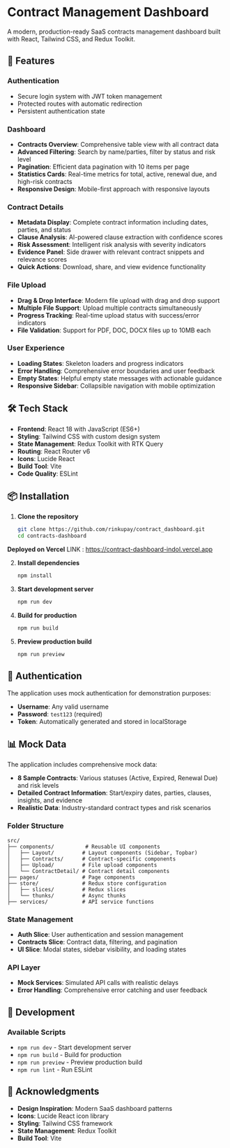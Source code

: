 # Contract Management Dashboard

A modern, production-ready SaaS contracts management dashboard built with React, Tailwind CSS, and Redux Toolkit.

## 🚀 Features

### Authentication
- Secure login system with JWT token management
- Protected routes with automatic redirection
- Persistent authentication state

### Dashboard
- **Contracts Overview**: Comprehensive table view with all contract data
- **Advanced Filtering**: Search by name/parties, filter by status and risk level
- **Pagination**: Efficient data pagination with 10 items per page
- **Statistics Cards**: Real-time metrics for total, active, renewal due, and high-risk contracts
- **Responsive Design**: Mobile-first approach with responsive layouts

### Contract Details
- **Metadata Display**: Complete contract information including dates, parties, and status
- **Clause Analysis**: AI-powered clause extraction with confidence scores
- **Risk Assessment**: Intelligent risk analysis with severity indicators
- **Evidence Panel**: Side drawer with relevant contract snippets and relevance scores
- **Quick Actions**: Download, share, and view evidence functionality

### File Upload
- **Drag & Drop Interface**: Modern file upload with drag and drop support
- **Multiple File Support**: Upload multiple contracts simultaneously
- **Progress Tracking**: Real-time upload status with success/error indicators
- **File Validation**: Support for PDF, DOC, DOCX files up to 10MB each

### User Experience
- **Loading States**: Skeleton loaders and progress indicators
- **Error Handling**: Comprehensive error boundaries and user feedback
- **Empty States**: Helpful empty state messages with actionable guidance
- **Responsive Sidebar**: Collapsible navigation with mobile optimization

## 🛠 Tech Stack

- **Frontend**: React 18 with JavaScript (ES6+)
- **Styling**: Tailwind CSS with custom design system
- **State Management**: Redux Toolkit with RTK Query
- **Routing**: React Router v6
- **Icons**: Lucide React
- **Build Tool**: Vite
- **Code Quality**: ESLint

## 📦 Installation

1. **Clone the repository**
   ```bash
   git clone https://github.com/rinkupay/contract_dashboard.git
   cd contracts-dashboard
   ```

 **Deployed on Vercel**  LINK : https://contract-dashboard-indol.vercel.app

2. **Install dependencies**
   ```bash
   npm install
   ```

3. **Start development server**
   ```bash
   npm run dev
   ```

4. **Build for production**
   ```bash
   npm run build
   ```

5. **Preview production build**
   ```bash
   npm run preview
   ```

## 🔐 Authentication

The application uses mock authentication for demonstration purposes:

- **Username**: Any valid username
- **Password**: `test123` (required)
- **Token**: Automatically generated and stored in localStorage

## 📊 Mock Data

The application includes comprehensive mock data:

- **8 Sample Contracts**: Various statuses (Active, Expired, Renewal Due) and risk levels
- **Detailed Contract Information**: Start/expiry dates, parties, clauses, insights, and evidence
- **Realistic Data**: Industry-standard contract types and risk scenarios



### Folder Structure
```
src/
├── components/          # Reusable UI components
│   ├── Layout/         # Layout components (Sidebar, Topbar)
│   ├── Contracts/      # Contract-specific components
│   ├── Upload/         # File upload components
│   └── ContractDetail/ # Contract detail components
├── pages/              # Page components
├── store/              # Redux store configuration
│   ├── slices/         # Redux slices
│   └── thunks/         # Async thunks
├── services/           # API service functions

```

### State Management
- **Auth Slice**: User authentication and session management
- **Contracts Slice**: Contract data, filtering, and pagination
- **UI Slice**: Modal states, sidebar visibility, and loading states

### API Layer
- **Mock Services**: Simulated API calls with realistic delays
- **Error Handling**: Comprehensive error catching and user feedback


## 🔧 Development

### Available Scripts
- `npm run dev` - Start development server
- `npm run build` - Build for production
- `npm run preview` - Preview production build
- `npm run lint` - Run ESLint










## 🙏 Acknowledgments

- **Design Inspiration**: Modern SaaS dashboard patterns
- **Icons**: Lucide React icon library
- **Styling**: Tailwind CSS framework
- **State Management**: Redux Toolkit 
- **Build Tool**: Vite 

